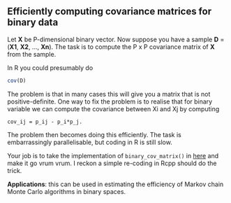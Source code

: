 ## Efficiently computing covariance matrices for binary data  

Let **X** be P-dimensional binary vector. Now suppose you have a sample **D** = (**X1**, **X2**, ..., **Xn**). The task is to compute the P x P covariance matrix of **X** from the sample. 

In R you could presumably do
```R
cov(D) 
```
The problem is that in many cases this will give you a matrix that is not positive-definite. One way to fix the problem is to realise that for binary variable we can compute the covariance between Xi and Xj by computing
```
cov_ij = p_ij - p_i*p_j.
```
The problem then becomes doing this efficiently. The task is embarrassingly parallelisable, but coding in R is still slow.

Your job is to take the implementation  of `binary_cov_matrix()` in [here](https://github.com/maxbiostat/BinaryMarkovChains/blob/main/R/binary_multiESS.R) and make it go vrum vrum. I reckon a simple re-coding in Rcpp should do the trick.

**Applications**: this can be used in estimating the efficiency of Markov chain Monte Carlo algorithms in binary spaces. 
